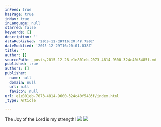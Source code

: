 ```yaml
---
inFeed: true
hasPage: true
inNav: true
inLanguage: null
starred: false
keywords: []
description: ''
datePublished: '2015-12-29T16:20:48.750Z'
dateModified: '2015-12-29T16:20:01.038Z'
title: ''
author: []
sourcePath: _posts/2015-12-28-e1e801eb-7073-4814-9600-324c40f5485f.md
published: true
authors: []
publisher:
  name: null
  domain: null
  url: null
  favicon: null
url: e1e801eb-7073-4814-9600-324c40f5485f/index.html
_type: Article

---
```

The Joy of the Lord is my strength!
![](https://the-grid-user-content.s3-us-west-2.amazonaws.com/701a34ce-b9c9-4e70-a85e-90f4564e5e9e.jpg)
![](https://s3-us-west-2.amazonaws.com/the-grid-img/p/84ca24186f7203183c0e88cc9bccb629c95a9ee8.jpg)
